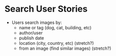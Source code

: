 # Search User Stories

* Users search images by:
  * name or tag (dog, cat, building, etc)
  * author/user
  * publish date
  * location (city, country, etc) (stretch?)
  * from an image (find similar images) (stretch?)
